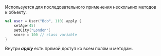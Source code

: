 Используется для последовательного применения нескольких методов к объекту.
```Kotlin
val user = User("Bob", 110).apply {
    setAge(45)
    setCity("London")
    score = 100 // class variable
}
```
Внутри ___apply___ есть прямой доступ ко всем полям и методам.

